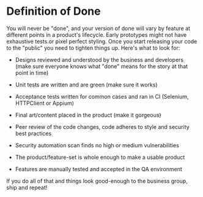 # Definition of Done

You will never be "done", and your version of done will vary by feature at different points in a product's lifecycle. Early prototypes might not have exhaustive tests or pixel perfect styling. Once you start releasing your code to the "public" you need to tighten things up.  Here's what to look for:

* Designs reviewed and understood by the business and developers (make sure everyone knows what "done" means for the story at that point in time)

* Unit tests are written and are green (make sure it works)

* Acceptance tests written for common cases and ran in CI (Selenium, HTTPClient or Appium)

* Final art/content placed in the product (make it gorgeous)

* Peer review of the code changes, code adheres to style and security best practices

* Security automation scan finds no high or medium vulnerabilities

* The product/feature-set is whole enough to make a usable product

* Features are manually tested and accepted in the QA environment


If you do all of that and things look good-enough to the business group, ship and repeat!
